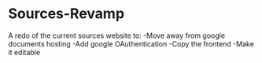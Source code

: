# Sources-Revamp
A redo of the current sources website to:
-Move away from google documents hosting
-Add google OAuthentication
-Copy the frontend
-Make it editable
